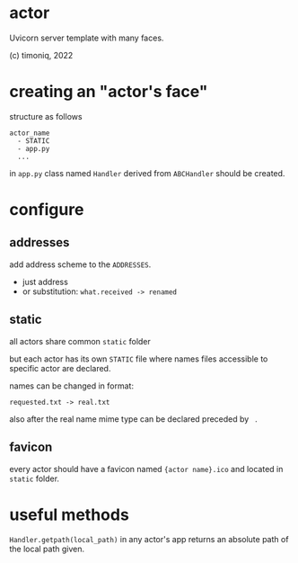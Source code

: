 # actor

Uvicorn server template with many faces.

(c) timoniq, 2022

# creating an "actor's face"

structure as follows

```
actor_name
  - STATIC
  - app.py
  ...
```

in `app.py` class named `Handler` derived from `ABCHandler` should be created.

# configure

## addresses

add address scheme to the `ADDRESSES`.

- just address
- or substitution: `what.received -> renamed`

## static

all actors share common `static` folder

but each actor has its own `STATIC` file where names files accessible to specific actor are declared.

names can be changed in format:

`requested.txt -> real.txt`

also after the real name mime type can be declared preceded by ` `.

## favicon

every actor should have a favicon named `{actor name}.ico` and located in `static` folder.

# useful methods

`Handler.getpath(local_path)` in any actor's app returns an absolute path of the local path given.